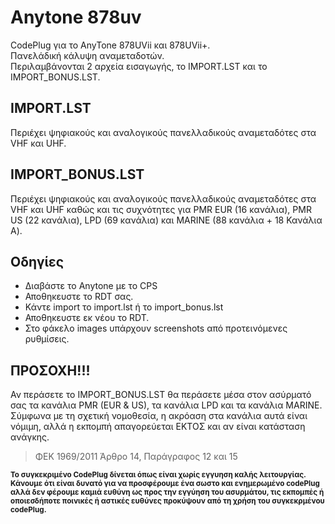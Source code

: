 # Αnytone 878uv
CodePlug για το AnyTone 878UVii και 878UVii+.  
Πανελάδική κάλυψη αναμεταδοτών.  
Περιλαμβάνονται 2 αρχεία εισαγωγής, το IMPORT.LST και το IMPORT_BONUS.LST.  

## IMPORT.LST
Περιέχει ψηφιακούς και αναλογικούς πανελλαδικούς αναμεταδότες στα VHF και UHF.

## IMPORT_BONUS.LST
Περιέχει ψηφιακούς και αναλογικούς πανελλαδικούς αναμεταδότες στα VHF και UHF καθώς και τις συχνότητες για PMR EUR (16 κανάλια), PMR US (22 κανάλια), LPD (69 κανάλια) και MARINE (88 κανάλια + 18 Κανάλια Α).

## Οδηγίες
- Διαβάστε το Anytone με το CPS
- Αποθηκευστε το RDT σας.
- Κάντε import το import.lst ή το  import_bonus.lst
- Αποθηκευστε εκ νέου το RDT.
- Στο φάκελο images υπάρχουν screenshots από προτεινόμενες ρυθμίσεις. 


## ΠΡΟΣΟΧΗ!!!
Αν περάσετε το IMPORT_BONUS.LST θα περάσετε μέσα στον ασύρματό σας τα κανάλια PMR (EUR & US), τα κανάλια LPD και τα κανάλια MARINE.  
Σύμφωνα με τη σχετική νομοθεσία, η ακρόαση στα κανάλια αυτά είναι νόμιμη, αλλά η εκπομπή απαγορεύεται ΕΚΤΟΣ και αν είναι κατάσταση ανάγκης.  
> ΦΕΚ 1969/2011 Άρθρο 14, Παράγραφος 12 και 15  




<sub>**Το συγκεκριμένο CodePlug δίνεται όπως είναι χωρίς εγγυηση καλής λειτουργίας.  
Κάνουμε ότι είναι δυνατό για να προσφέρουμε ένα σωστο και ενημερωμένο codePlug αλλά δεν φέρουμε καμιά ευθύνη ως προς την εγγύηση του ασυρμάτου, τις εκπομπές ή οποιεσδήποτε ποινικές ή αστικές ευθύνες προκύψουν από τη χρήση του συγκεκρμένου codePlug.**<sub>
